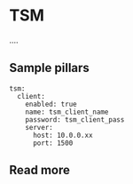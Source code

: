 
# TSM

....

## Sample pillars

    tsm:
      client:
        enabled: true
        name: tsm_client_name
        password: tsm_client_pass
        server:
          host: 10.0.0.xx
          port: 1500

## Read more